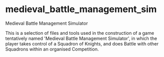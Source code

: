 # medieval_battle_management_sim
Medieval Battle Management Simulator

This is a selection of files and tools used in the construction of a game tentatively named 'Medieval Battle Management Simulator', in which the player takes control of a Squadron of Knights, and does Battle with other Squadrons within an organised Competition.
